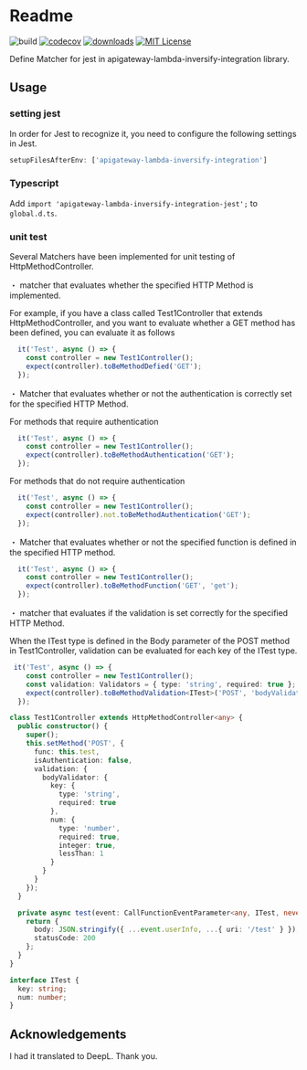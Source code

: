 # Readme

![build](https://github.com/AkasakiTomohiro/apigateway-lambda-inversify-integration-jest/workflows/build/badge.svg)
[![codecov](https://codecov.io/gh/AkasakiTomohiro/apigateway-lambda-inversify-integration-jest/branch/master/graph/badge.svg?token=L5NJZDE2GC)](https://codecov.io/gh/AkasakiTomohiro/apigateway-lambda-inversify-integration-jest)
[![downloads](https://img.shields.io/npm/dm/apigateway-lambda-inversify-integration-jest.svg?style=flat-square)](http://npm-stat.com/charts.html?package=apigateway-lambda-inversify-integration-jest&from=2017-09-14)
[![MIT License](https://img.shields.io/npm/l/apigateway-lambda-inversify-integration-jest.svg?style=flat-square)](https://github.com/AkasakiTomohiro/apigateway-lambda-inversify-integration-jest/blob/master/LICENSE)

Define Matcher for jest in apigateway-lambda-inversify-integration library.

## Usage

### setting jest

In order for Jest to recognize it, you need to configure the following settings in Jest.

``` jest.config.js
setupFilesAfterEnv: ['apigateway-lambda-inversify-integration']
```

### Typescript

Add `import 'apigateway-lambda-inversify-integration-jest';` to `global.d.ts`.

### unit test

Several Matchers have been implemented for unit testing of HttpMethodController.

・ matcher that evaluates whether the specified HTTP Method is implemented.

For example, if you have a class called Test1Controller that extends HttpMethodController, and you want to evaluate whether a GET method has been defined, you can evaluate it as follows

``` test.ts
  it('Test', async () => {
    const controller = new Test1Controller();
    expect(controller).toBeMethodDefied('GET');
  });
```

・ Matcher that evaluates whether or not the authentication is correctly set for the specified HTTP Method.

For methods that require authentication

``` test.ts
  it('Test', async () => {
    const controller = new Test1Controller();
    expect(controller).toBeMethodAuthentication('GET');
  });
```

For methods that do not require authentication

``` test.ts
  it('Test', async () => {
    const controller = new Test1Controller();
    expect(controller).not.toBeMethodAuthentication('GET');
  });
```

・ Matcher that evaluates whether or not the specified function is defined in the specified HTTP method.

``` test.ts
  it('Test', async () => {
    const controller = new Test1Controller();
    expect(controller).toBeMethodFunction('GET', 'get');
  });
```

・ matcher that evaluates if the validation is set correctly for the specified HTTP Method.

When the ITest type is defined in the Body parameter of the POST method in Test1Controller, validation can be evaluated for each key of the ITest type.

``` test.ts
 it('Test', async () => {
    const controller = new Test1Controller();
    const validation: Validators = { type: 'string', required: true };
    expect(controller).toBeMethodValidation<ITest>('POST', 'bodyValidator', 'key', validation);
  });
```

``` Defined.ts
class Test1Controller extends HttpMethodController<any> {
  public constructor() {
    super();
    this.setMethod('POST', {
      func: this.test,
      isAuthentication: false,
      validation: {
        bodyValidator: {
          key: {
            type: 'string',
            required: true
          },
          num: {
            type: 'number',
            required: true,
            integer: true,
            lessThan: 1
          }
        }
      }
    });
  }

  private async test(event: CallFunctionEventParameter<any, ITest, never, never, any>): Promise<APIGatewayProxyResult> {
    return {
      body: JSON.stringify({ ...event.userInfo, ...{ uri: '/test' } }),
      statusCode: 200
    };
  }
}

interface ITest {
  key: string;
  num: number;
}
```

## Acknowledgements

I had it translated to DeepL. Thank you.
